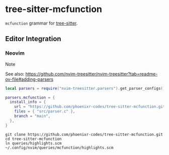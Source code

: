# tree-sitter-mcfunction

`mcfunction` grammar for [tree-sitter][].

## Editor Integration

### Neovim

> [!NOTE]
> See also: <https://github.com/nvim-treesitter/nvim-treesitter?tab=readme-ov-file#adding-parsers>

```lua
local parsers = require("nvim-treesitter.parsers").get_parser_configs()

parsers.mcfunction = {
  install_info = {
    url = "https://github.com/phoenixr-codes/tree-sitter-mcfunction.git",
    files = { "src/parser.c" },
    branch = "main",
  },
}
```

```console
git clone https://github.com/phoenixr-codes/tree-sitter-mcfunction.git
cd tree-sitter-mcfunction
ln queries/highlights.scm ~/.config/nvim/queries/mcfunction/highlights.scm
```

[tree-sitter]: https://github.com/tree-sitter/tree-sitter
